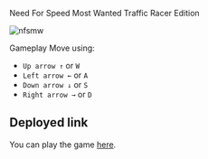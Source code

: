 Need For Speed Most Wanted Traffic Racer Edition

![nfsmw](https://www.dsogaming.com/wp-content/uploads/2020/04/Need-for-Speed-Most-Wanted-2005.jpg)

Gameplay
  Move using:
- `Up arrow ↑` or `W`
- `Left arrow ←` or `A`
- `Down arrow ↓` or `S`
- `Right arrow →` or `D`

## Deployed link
You can play the game [here](https://marvelous-profiterole-5a2299.netlify.app/index.html).


